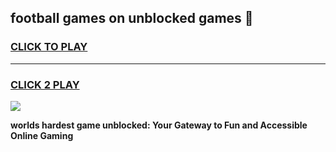 
## football games on unblocked games 👋
<h3>
<a href="https://premium.freeplayer.one?title=football_games_on_unblocked_games&ref=13F">CLICK TO PLAY</a></h3>
<hr>

<h3>
<a href="https://premium.freeplayer.one?title=football_games_on_unblocked_games&ref=13F">CLICK 2 PLAY</a>
  
</h3>

<a href="https://premium.freeplayer.one?title=football_games_on_unblocked_games&ref=12F/"><img src="https://clearcache.store/games.png"></a>


**worlds hardest game unblocked: Your Gateway to Fun and Accessible Online Gaming**
